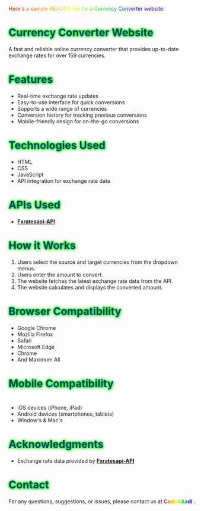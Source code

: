 <span style="background: linear-gradient(to right, #ff0000, #ff7f00, #ffff00, #00ff00, #0000ff, #4b0082); -webkit-background-clip: text; -webkit-text-fill-color: transparent;">Here's a sample README file for a Currency Converter website:</span>


# <span style="text-shadow: 0 0 5px #00ff00, 0 0 10px #00ff00, 0 0 5px #00ff00; color:rgb(6, 53, 124);">Currency Converter Website</span>

A fast and reliable online currency converter that provides up-to-date exchange rates for over 159 currencies.

# <span style="text-shadow: 0 0 5px #00ff00, 0 0 10px #00ff00, 0 0 5px #00ff00; color:rgb(6, 53, 124);">Features</span>
- Real-time exchange rate updates
- Easy-to-use interface for quick conversions
- Supports a wide range of currencies
- Conversion history for tracking previous conversions
- Mobile-friendly design for on-the-go conversions

# <span style="text-shadow: 0 0 5px #00ff00, 0 0 10px #00ff00, 0 0 5px #00ff00; color:rgb(6, 53, 124);">Technologies Used</span>
- HTML
- CSS
- JavaScript 
- API integration for exchange rate data

# <span style="text-shadow: 0 0 5px #00ff00, 0 0 10px #00ff00, 0 0 5px #00ff00; color:rgb(6, 53, 124);">APIs Used</span>
- <b>[Fxratesapi-API](https://fxratesapi.com)</b>

# <span style="text-shadow: 0 0 5px #00ff00, 0 0 10px #00ff00, 0 0 5px #00ff00; color:rgb(6, 53, 124);">How it Works</span>
1. Users select the source and target currencies from the dropdown menus.
2. Users enter the amount to convert.
3. The website fetches the latest exchange rate data from the API.
4. The website calculates and displays the converted amount.

# <span style="text-shadow: 0 0 5px #00ff00, 0 0 10px #00ff00, 0 0 5px #00ff00; color:rgb(6, 53, 124);">Browser Compatibility</span>
- Google Chrome
- Mozilla Firefox
- Safari
- Microsoft Edge
- Chrome 
- And Maximum All

# <span style="text-shadow: 0 0 5px #00ff00, 0 0 10px #00ff00, 0 0 5px #00ff00; color:rgb(6, 53, 124);">Mobile Compatibility</span>
# 
- iOS devices (iPhone, iPad)
- Android devices (smartphones, tablets)
- Window's & Mac's

# <span style="text-shadow: 0 0 5px #00ff00, 0 0 10px #00ff00, 0 0 5px #00ff00; color:rgb(6, 53, 124);">Acknowledgments</span>
- Exchange rate data provided by 
<b>[Fxratesapi-API](https://fxratesapi.com)</b>


# <span style="text-shadow: 0 0 5px #00ff00, 0 0 10px #00ff00, 0 0 5px #00ff00; color:rgb(6, 53, 124);">Contact</span>
For any questions, suggestions, or issues, please contact us at <span style="background: linear-gradient(to right, #ff0000, #ff7f00, #ffff00, #00ff00, #0000ff, #4b0082); -webkit-background-clip: text; -webkit-text-fill-color: transparent;"><b>[CodeXAadi .](mailto:akartik7904@gamil.com.)</b></span>
